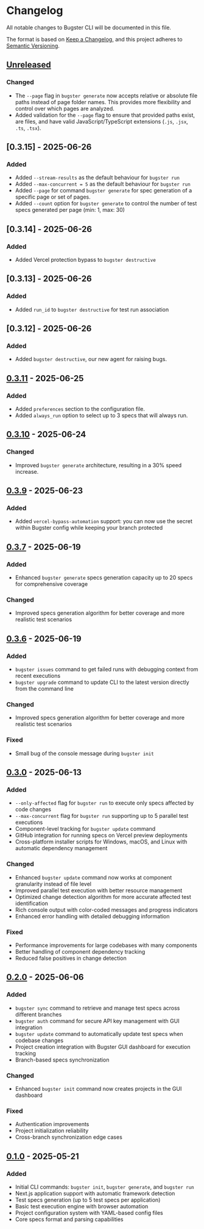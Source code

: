 # Changelog

All notable changes to Bugster CLI will be documented in this file.

The format is based on [Keep a Changelog](https://keepachangelog.com/en/1.0.0/),
and this project adheres to [Semantic Versioning](https://semver.org/spec/v2.0.0.html).

## [Unreleased]

### Changed
- The `--page` flag in `bugster generate` now accepts relative or absolute file paths instead of page folder names. This provides more flexibility and control over which pages are analyzed.
- Added validation for the `--page` flag to ensure that provided paths exist, are files, and have valid JavaScript/TypeScript extensions (`.js`, `.jsx`, `.ts`, `.tsx`).

## [0.3.15] - 2025-06-26

### Added
- Added `--stream-results` as the default behaviour for `bugster run`
- Added `--max-concurrent = 5` as the default behaviour for `bugster run`
- Added `--page` for command `bugster generate` for spec generation of a specific page or set of pages.
- Added `--count` option for `bugster generate` to control the number of test specs generated per page (min: 1, max: 30)


## [0.3.14] - 2025-06-26

### Added
- Added Vercel protection bypass to  `bugster destructive`

## [0.3.13] - 2025-06-26

### Added
- Added `run_id` to  `bugster destructive` for test run association

## [0.3.12] - 2025-06-26

### Added
- Added `bugster destructive`, our new agent for raising bugs.

## [0.3.11] - 2025-06-25

### Added
- Added `preferences` section to the configuration file.
- Added `always_run` option to select up to 3 specs that will always run.

## [0.3.10] - 2025-06-24

### Changed
- Improved `bugster generate` architecture, resulting in a 30% speed increase.

## [0.3.9] - 2025-06-23

### Added
- Added `vercel-bypass-automation` support: you can now use the secret within Bugster config while keeping your branch protected

## [0.3.7] - 2025-06-19

### Added
- Enhanced `bugster generate` specs generation capacity up to 20 specs for comprehensive coverage

### Changed
- Improved specs generation algorithm for better coverage and more realistic test scenarios


## [0.3.6] - 2025-06-19

### Added
- `bugster issues` command to get failed runs with debugging context from recent executions
- `bugster upgrade` command to update CLI to the latest version directly from the command line

### Changed
- Improved specs generation algorithm for better coverage and more realistic test scenarios

### Fixed
- Small bug of the console message during `bugster init`

## [0.3.0] - 2025-06-13

### Added
- `--only-affected` flag for `bugster run` to execute only specs affected by code changes
- `--max-concurrent` flag for `bugster run` supporting up to 5 parallel test executions
- Component-level tracking for `bugster update` command
- GitHub integration for running specs on Vercel preview deployments
- Cross-platform installer scripts for Windows, macOS, and Linux with automatic dependency management



### Changed
- Enhanced `bugster update` command now works at component granularity instead of file level
- Improved parallel test execution with better resource management
- Optimized change detection algorithm for more accurate affected test identification
- Rich console output with color-coded messages and progress indicators
- Enhanced error handling with detailed debugging information

### Fixed
- Performance improvements for large codebases with many components
- Better handling of component dependency tracking
- Reduced false positives in change detection

## [0.2.0] - 2025-06-06

### Added
- `bugster sync` command to retrieve and manage test specs across different branches
- `bugster auth` command for secure API key management with GUI integration
- `bugster update` command to automatically update test specs when codebase changes
- Project creation integration with Bugster GUI dashboard for execution tracking
- Branch-based specs synchronization

### Changed
- Enhanced `bugster init` command now creates projects in the GUI dashboard

### Fixed
- Authentication improvements
- Project initialization reliability
- Cross-branch synchronization edge cases

## [0.1.0] - 2025-05-21

### Added
- Initial CLI commands: `bugster init`, `bugster generate`, and `bugster run`
- Next.js application support with automatic framework detection
- Test specs generation (up to 5 test specs per application)
- Basic test execution engine with browser automation
- Project configuration system with YAML-based config files
- Core specs format and parsing capabilities


[Unreleased]: https://github.com/Bugsterapp/bugster-cli/compare/v0.3.11...HEAD
[0.3.11]: https://github.com/Bugsterapp/bugster-cli/compare/v0.3.10...v0.3.11
[0.3.10]: https://github.com/Bugsterapp/bugster-cli/compare/v0.3.9...v0.3.10
[0.3.9]: https://github.com/Bugsterapp/bugster-cli/compare/v0.3.7...v0.3.9
[0.3.7]: https://github.com/Bugsterapp/bugster-cli/compare/v0.3.6...v0.3.7
[0.3.6]: https://github.com/Bugsterapp/bugster-cli/compare/v0.3.0...v0.3.6
[0.3.0]: https://github.com/Bugsterapp/bugster-cli/compare/v0.2.0...v0.3.0
[0.2.0]: https://github.com/Bugsterapp/bugster-cli/compare/v0.1.0...v0.2.0
[0.1.0]: https://github.com/Bugsterapp/bugster-cli/releases/tag/v0.1.0